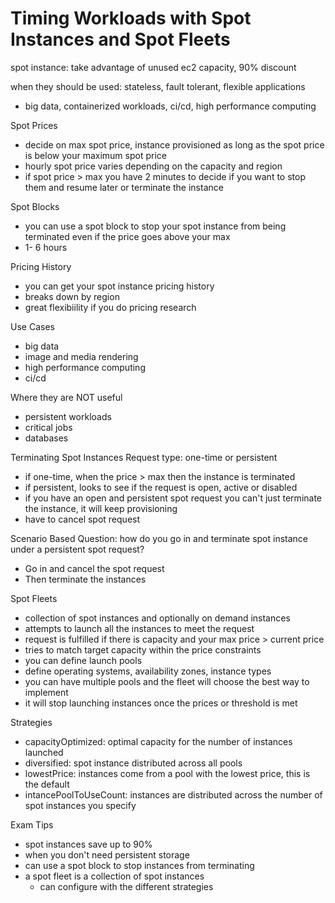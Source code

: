 # Timing Workloads with Spot Instances and Spot Fleets

spot instance: take advantage of unused ec2 capacity, 90% discount

when they should be used: stateless, fault tolerant, flexible applications
- big data, containerized workloads, ci/cd, high performance computing

Spot Prices
- decide on max spot price, instance provisioned as long as the spot price is below your maximum spot price
- hourly spot price varies depending on the capacity and region
- if spot price > max you have 2 minutes to decide if you want to stop them and resume later or terminate the instance

Spot Blocks
- you can use a spot block to stop your spot instance from being terminated even if the price goes above your max
- 1- 6 hours

Pricing History
 - you can get your spot instance pricing history
- breaks down by region
- great flexibiility if you do pricing research

Use Cases
- big data
- image and media rendering
- high performance computing
- ci/cd

Where they are NOT useful
- persistent workloads
- critical jobs
- databases

Terminating Spot Instances
Request type: one-time or persistent
- if one-time, when the price > max then the instance is terminated
- if persistent, looks to see if the request is open, active or disabled
- if you have an open and persistent spot request you can't just terminate the instance, it will keep provisioning
- have to cancel spot request

Scenario Based Question: how do you go in and terminate spot instance under a persistent spot request?
- Go in and cancel the spot request
- Then terminate the instances

Spot Fleets
- collection of spot instances and optionally on demand instances
- attempts to launch all the instances to meet the request
- request is fulfilled if there is capacity and your max price > current price
- tries to match target capacity within the price constraints
- you can define launch pools
- define operating systems, availability zones, instance types
- you can have multiple pools and the fleet will choose the best way to implement
- it will stop launching instances once the prices or threshold is met

Strategies
- capacityOptimized: optimal capacity for the number of instances launched
- diversified: spot instance distributed across all pools
- lowestPrice: instances come from a pool with the lowest price, this is the default
- intancePoolToUseCount: instances are distributed across the number of spot instances you specify

Exam Tips
- spot instances save up to 90%
- when you don't need persistent storage
- can use a spot block to stop instances from terminating
- a spot fleet is a collection of spot instances
	- can configure with the different strategies
